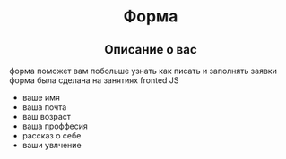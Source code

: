 <h1 align="center">Форма</h1>
<h2 align=center>Описание о вас</h2>
<p>форма поможет вам побольше узнать как писать и заполнять заявки форма была сделана на занятиях fronted JS  </p>
<ul>
  <li>
    ваше имя
    
  </li>
  <li>
    ваша почта
  </li>
  <li>
    ваш возраст
  </li>
  <li>
    ваша проффесия
  </li>
  <li>
    рассказ о себе
  </li>
  <li>ваши увлчение</li>
</ul>
